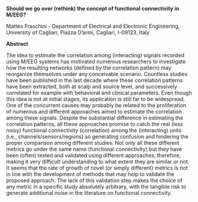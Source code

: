 **Should we go over (rethink) the concept of functional connectivity in M/EEG?** 

Matteo Fraschini - Department of Electrical and Electronic Engineering, University of Cagliari, Piazza D’armi, Cagliari, I-09123, Italy

 

**Abstract** 

The idea to estimate the correlation among (interacting) signals recorded using M/EEG systems has motivated numerous researchers to investigate how the resulting networks (defined by the correlation pattern) may reorganize themselves under any conceivable scenario. Countless studies have been published in the last decade where these correlation patterns have been extracted, both at scalp and source level, and successively correlated for example with behavioral and clinical parameters. Even though this idea is not at initial stages, its application is still far to be widespread. One of the concurrent causes may probably be related to the proliferation of numerous and different approaches aimed to estimate the correlation among these signals. Despite the substantial difference in estimating the correlation patterns, all these approaches promise to catch the real (less noisy) functional connectivity (correlation) among the (interacting) units (i.e., channels/sensors/regions) so generating confusion and hindering the proper comparison among different studies. Not only all these different metrics go under the same name (functional connectivity) but they have been (often) tested and validated using different approaches, therefore, making it very difficult understanding to what extent they are similar or not. It seems that the rate of growth of novel (or simply different) metrics is not in line with the development of methods that may help to validate the proposed approach. The lack of this validation step makes the choice of any metric in a specific study absolutely arbitrary, with the tangible risk to generate additional noise in the literature on functional connectivity.

 
